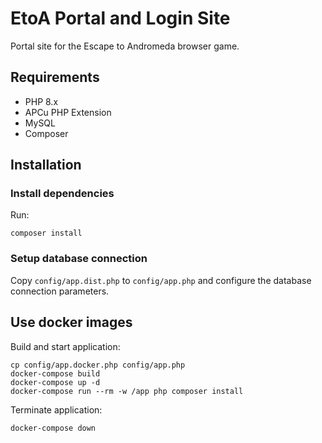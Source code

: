 # EtoA Portal and Login Site

Portal site for the Escape to Andromeda browser game.

## Requirements

* PHP 8.x
* APCu PHP Extension
* MySQL
* Composer

## Installation

### Install dependencies

Run:

    composer install

### Setup database connection

Copy `config/app.dist.php` to `config/app.php` and configure the database connection parameters.

## Use docker images

Build and start application:

    cp config/app.docker.php config/app.php
    docker-compose build
    docker-compose up -d
    docker-compose run --rm -w /app php composer install

Terminate application:

    docker-compose down
